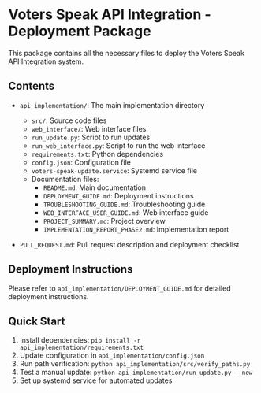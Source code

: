 # Voters Speak API Integration - Deployment Package

This package contains all the necessary files to deploy the Voters Speak API Integration system.

## Contents

- `api_implementation/`: The main implementation directory
  - `src/`: Source code files
  - `web_interface/`: Web interface files
  - `run_update.py`: Script to run updates
  - `run_web_interface.py`: Script to run the web interface
  - `requirements.txt`: Python dependencies
  - `config.json`: Configuration file
  - `voters-speak-update.service`: Systemd service file
  - Documentation files:
    - `README.md`: Main documentation
    - `DEPLOYMENT_GUIDE.md`: Deployment instructions
    - `TROUBLESHOOTING_GUIDE.md`: Troubleshooting guide
    - `WEB_INTERFACE_USER_GUIDE.md`: Web interface guide
    - `PROJECT_SUMMARY.md`: Project overview
    - `IMPLEMENTATION_REPORT_PHASE2.md`: Implementation report

- `PULL_REQUEST.md`: Pull request description and deployment checklist

## Deployment Instructions

Please refer to `api_implementation/DEPLOYMENT_GUIDE.md` for detailed deployment instructions.

## Quick Start

1. Install dependencies: `pip install -r api_implementation/requirements.txt`
2. Update configuration in `api_implementation/config.json`
3. Run path verification: `python api_implementation/src/verify_paths.py`
4. Test a manual update: `python api_implementation/run_update.py --now`
5. Set up systemd service for automated updates

